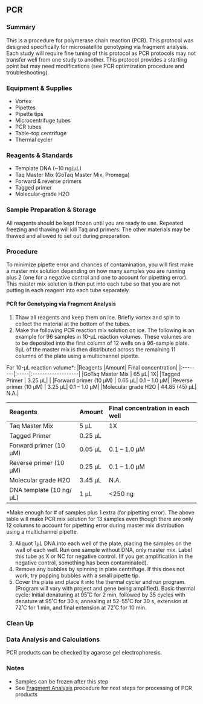 ## PCR

### Summary
This is a procedure for polymerase chain reaction (PCR). This protocol was designed specifically for microsatellite genotyping via fragment analysis. Each study will require fine tuning of this protocol as PCR protocols may not transfer well from one study to another. This protocol provides a starting point but may need modifications (see PCR optimization procedure and troubleshooting).

### Equipment & Supplies
- Vortex
- Pipettes
- Pipette tips
- Microcentrifuge tubes
- PCR tubes
- Table-top centrifuge
- Thermal cycler

### Reagents & Standards
- Template DNA (~10 ng/µL)
- Taq Master Mix (GoTaq Master Mix, Promega)
- Forward & reverse primers
- Tagged primer
- Molecular-grade H2O

### Sample Preparation & Storage
All reagents should be kept frozen until you are ready to use. Repeated freezing and thawing will kill Taq and primers. The other materials may be thawed and allowed to set out during preparation.

### Procedure
To minimize pipette error and chances of contamination, you will first make a master mix solution depending on how many samples you are running plus 2 (one for a negative control and one to account for pipetting error). This master mix solution is then put into each tube so that you are not putting in each reagent into each tube separately.

#### PCR for Genotyping via Fragment Analysis
1. Thaw all reagents and keep them on ice. Briefly vortex and spin to collect the material at the bottom of the tubes.
2. Make the following PCR reaction mix solution on ice.
The following is an example for 96 samples in 10-µL reaction volumes. These volumes are to be deposited into the first column of 12 wells on a 96-sample plate. 9µL of the master mix is then distributed across the remaining 11 columns of the plate using a multichannel pipette.

For 10-µL reaction volume*:
|Reagents	|Amount| Final concentration|
|:--------|:-----|:-------------------|
|GoTaq Master Mix	| 65 µL| 1X| 
|Tagged Primer | 3.25 µL|  |
|Forward primer (10 µM)	| 0.65 µL| 0.1 – 1.0 µM|
|Reverse primer	(10 µM) | 3.25 µL| 0.1 – 1.0 µM|
|Molecular grade H2O	| 44.85 (45) µL| N.A.|

|Reagents	|Amount	|Final concentration in each well
|:--------|:-----|:-------------------|
|Taq Master Mix | 5 µL|	1X
|Tagged Primer | 0.25 µL|
|Forward primer (10 µM) |	0.05 µL| 0.1 – 1.0 µM
|Reverse primer (10 µM) |	0.25 µL|	0.1 – 1.0 µM
|Molecular grade H2O | 3.45 µL|	N.A.
|DNA template (10 ng/µL)	| 1 µL|	<250 ng

*Make enough for # of samples plus 1 extra (for pipetting error). The above table will make PCR mix solution for 13 samples even though there are only 12 columns to account for pipetting error during master mix distribution using a multichannel pipette.

3. Aliquot 1µL DNA into each well of the plate, placing the samples on the wall of each well. Run one sample without DNA, only master mix. Label this tube as X or NC for negative control. (If you get amplification in the negative control, something has been contaminated).
4. Remove any bubbles by spinning in plate centrifuge. If this does not work, try popping bubbles with a small pipette tip.
5. Cover the plate and place it into the thermal cycler and run program. (Program will vary with project and gene being amplified).
  Basic thermal cycle: Initial denaturing at 95˚C for 2 min, followed by 35 cycles with denature at 95˚C for 30 s, annealing at 52-55˚C for 30 s, extension at 72˚C for 1 min, and final extension at 72˚C for 10 min.

### Clean Up

### Data Analysis and Calculations
PCR products can be checked by agarose gel electrophoresis.

### Notes
- Samples can be frozen after this step
- See [Fragment Analysis](Frag_analysis.md) procedure for next steps for processing of PCR products
